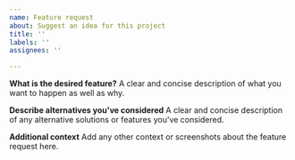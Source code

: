 ```yaml
---
name: Feature request
about: Suggest an idea for this project
title: ''
labels: ''
assignees: ''

---
```


**What is the desired feature?**
A clear and concise description of what you want to happen as well as why.

**Describe alternatives you've considered**
A clear and concise description of any alternative solutions or features you've considered.

**Additional context**
Add any other context or screenshots about the feature request here.
